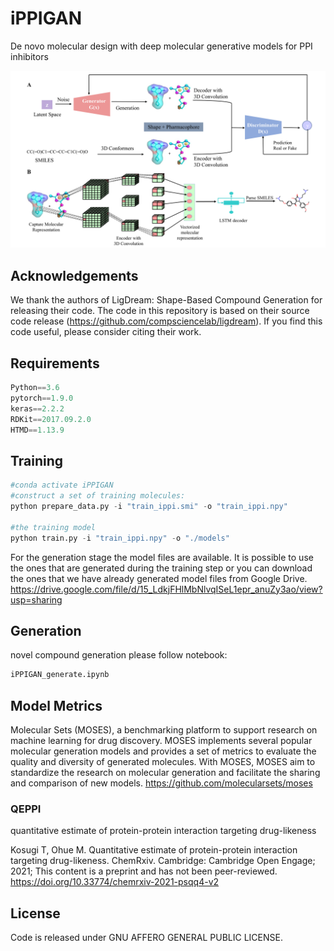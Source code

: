 # iPPIGAN

De novo molecular design with deep molecular generative models for PPI inhibitors 

![Model Architecture of iPPIGAN](https://github.com/AspirinCode/iPPIGAN/blob/main/Image/iPPIGAN.png)

## Acknowledgements
We thank the authors of LigDream: Shape-Based Compound Generation for releasing their code. The code in this repository is based on their source code release (https://github.com/compsciencelab/ligdream). If you find this code useful, please consider citing their work.

## Requirements
```python
Python==3.6
pytorch==1.9.0
keras==2.2.2
RDKit==2017.09.2.0
HTMD==1.13.9
```

## Training
```python
#conda activate iPPIGAN
#construct a set of training molecules:
python prepare_data.py -i "train_ippi.smi" -o "train_ippi.npy"

#the training model
python train.py -i "train_ippi.npy" -o "./models"
```

For the generation stage the model files are available. It is possible to use the ones that are generated during the training step or you can download the ones that we have already generated model files from Google Drive. 
https://drive.google.com/file/d/15_LdkjFHlMbNlvqISeL1epr_anuZy3ao/view?usp=sharing


## Generation
novel compound generation please follow notebook:

```python
iPPIGAN_generate.ipynb
```

## Model Metrics
Molecular Sets (MOSES), a benchmarking platform to support research on machine learning for drug discovery. MOSES implements several popular molecular generation models and provides a set of metrics to evaluate the quality and diversity of generated molecules. With MOSES, MOSES aim to standardize the research on molecular generation and facilitate the sharing and comparison of new models.
https://github.com/molecularsets/moses


### QEPPI
quantitative estimate of protein-protein interaction targeting drug-likeness

Kosugi T, Ohue M. Quantitative estimate of protein-protein interaction targeting drug-likeness. ChemRxiv. Cambridge: Cambridge Open Engage; 2021;  This content is a preprint and has not been peer-reviewed.
https://doi.org/10.33774/chemrxiv-2021-psqq4-v2

## License
Code is released under GNU AFFERO GENERAL PUBLIC LICENSE.


